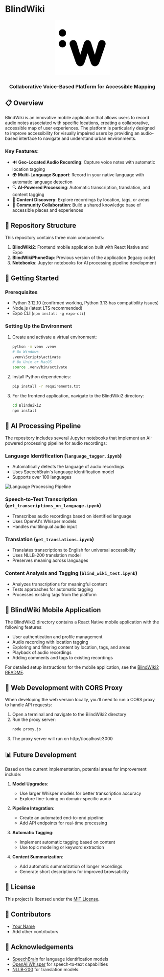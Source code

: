 # BlindWiki

<div align="center">
  <img src="https://github.com/adriacoding/blindwikiapp/blob/main/BlindWiki2/assets/images/icon.png?raw=true" alt="BlindWiki Logo" width="180">
  <br>
  <h3>Collaborative Voice-Based Platform for Accessible Mapping</h3>
</div>

## 📋 Overview

BlindWiki is an innovative mobile application that allows users to record audio notes associated with specific locations, creating a collaborative, accessible map of user experiences. The platform is particularly designed to improve accessibility for visually impaired users by providing an audio-based interface to navigate and understand urban environments.

### Key Features:

- 🔊 **Geo-Located Audio Recording**: Capture voice notes with automatic location tagging
- 🌍 **Multi-Language Support**: Record in your native language with automatic language detection
- 🔍 **AI-Powered Processing**: Automatic transcription, translation, and content tagging
- 🧩 **Content Discovery**: Explore recordings by location, tags, or areas
- 👥 **Community Collaboration**: Build a shared knowledge base of accessible places and experiences

## 🔧 Repository Structure

This repository contains three main components:

1. **BlindWiki2**: Frontend mobile application built with React Native and Expo
2. **BlindWikiPhoneGap**: Previous version of the application (legacy code)
3. **Notebooks**: Jupyter notebooks for AI processing pipeline development

## 🚀 Getting Started

### Prerequisites

- Python 3.12.10 (confirmed working, Python 3.13 has compatibility issues)
- Node.js (latest LTS recommended)
- Expo CLI (`npm install -g expo-cli`)

### Setting Up the Environment

1. Create and activate a virtual environment:
   ```bash
   python -m venv .venv
   # On Windows
   .venv\Scripts\activate
   # On Unix or MacOS
   source .venv/bin/activate
   ```

2. Install Python dependencies:
   ```bash
   pip install -r requirements.txt
   ```

3. For the frontend application, navigate to the BlindWiki2 directory:
   ```bash
   cd BlindWiki2
   npm install
   ```

## 🔬 AI Processing Pipeline

The repository includes several Jupyter notebooks that implement an AI-powered processing pipeline for audio recordings:

### Language Identification (`language_tagger.ipynb`)
- Automatically detects the language of audio recordings
- Uses SpeechBrain's language identification model
- Supports over 100 languages

<img src="https://mermaid.ink/img/pako:eNptkU9rwzAMxb-K0GmF7QOUHUZhDYxCGWywHXZR7KYRjZ3ZcktX8t1nJ2lh9E-ynt4P6UlXkoUSJMGcGqsewpAzq8zOKcB1FKXvMb-uBByNqpBLBxRl8CUU5pSCkFYaXMEWzQbK1rpyQU6vz6vD2cAnMGKlOVN-s9nCoA4azUkH_sZdQNIXMOoLLCzhDOTfsMCijO_Fvh43nbHAhODSYuXoTfvEEsXaUB_nX0Lxx9BOa2zB-HnBNB1v4hiyHxQo5ywqDzfPYRSGK2-7xDzKspRlJuMhNp-3eZJkHnNjmJXs_1NkXZwmk_uNx3KZyXZ1A1mFLGFmuVUn9yHFQDYGqaB-r86nnHQu7d1P2HbpQOJBx8N-nI57_QB-tI4v" alt="Language Processing Pipeline">

### Speech-to-Text Transcription (`get_transcriptions_on_language.ipynb`)
- Transcribes audio recordings based on identified language
- Uses OpenAI's Whisper models
- Handles multilingual audio input

### Translation (`get_translations.ipynb`)
- Translates transcriptions to English for universal accessibility
- Uses NLLB-200 translation model
- Preserves meaning across languages

### Content Analysis and Tagging (`blind_wiki_test.ipynb`)
- Analyzes transcriptions for meaningful content
- Tests approaches for automatic tagging
- Processes existing tags from the platform

## 📱 BlindWiki Mobile Application

The BlindWiki2 directory contains a React Native mobile application with the following features:

- User authentication and profile management
- Audio recording with location tagging
- Exploring and filtering content by location, tags, and areas
- Playback of audio recordings
- Adding comments and tags to existing recordings

For detailed setup instructions for the mobile application, see the [BlindWiki2 README](./BlindWiki2/README.md).

## 🔄 Web Development with CORS Proxy

When developing the web version locally, you'll need to run a CORS proxy to handle API requests:

1. Open a terminal and navigate to the BlindWiki2 directory
2. Run the proxy server:
   ```bash
   node proxy.js
   ```
3. The proxy server will run on http://localhost:3000

## 📊 Future Development

Based on the current implementation, potential areas for improvement include:

1. **Model Upgrades**:
   - Use larger Whisper models for better transcription accuracy
   - Explore fine-tuning on domain-specific audio

2. **Pipeline Integration**:
   - Create an automated end-to-end pipeline
   - Add API endpoints for real-time processing

3. **Automatic Tagging**:
   - Implement automatic tagging based on content
   - Use topic modeling or keyword extraction

4. **Content Summarization**:
   - Add automatic summarization of longer recordings
   - Generate short descriptions for improved browsability

## 📄 License

This project is licensed under the [MIT License](LICENSE).

## 👥 Contributors

- [Your Name](https://github.com/yourusername)
- Add other contributors

## 🙏 Acknowledgements

- [SpeechBrain](https://speechbrain.github.io/) for language identification models
- [OpenAI Whisper](https://github.com/openai/whisper) for speech-to-text capabilities
- [NLLB-200](https://github.com/facebookresearch/fairseq/tree/nllb) for translation models